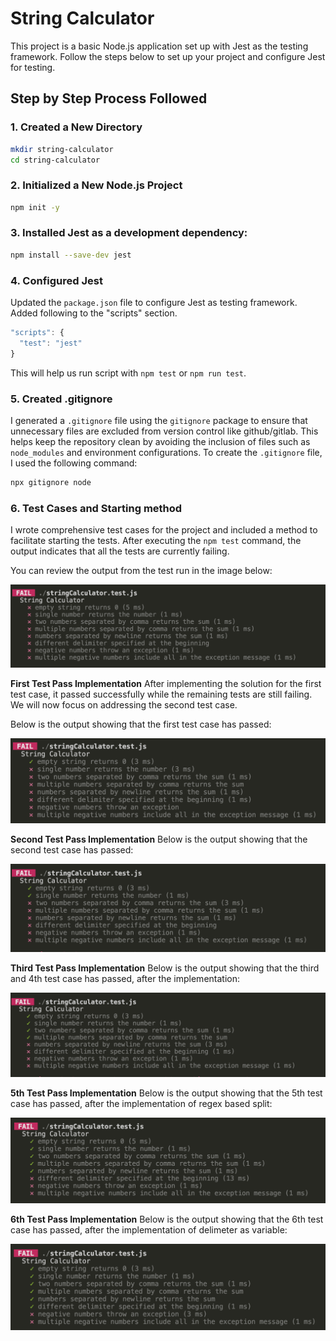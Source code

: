 # String Calculator

This project is a basic Node.js application set up with Jest as the testing framework. Follow the steps below to set up your project and configure Jest for testing.

## Step by Step Process Followed

### 1. Created a New Directory

```bash
mkdir string-calculator
cd string-calculator
```

### 2. Initialized a New Node.js Project
```bash
npm init -y
```

### 3. Installed Jest as a development dependency:
```bash
npm install --save-dev jest
```

### 4. Configured Jest
Updated the `package.json` file to configure Jest as testing framework. Added following to the "scripts" section.
```javascript
"scripts": {
  "test": "jest"
}
```

This will help us run script with `npm test` or `npm run test`. 

### 5. Created .gitignore
I generated a `.gitignore` file using the `gitignore` package to ensure that unnecessary files are excluded from version control like github/gitlab. This helps keep the repository clean by avoiding the inclusion of files such as `node_modules` and environment configurations. To create the `.gitignore` file, I used the following command:
```bash
npx gitignore node
```

### 6. Test Cases and Starting method
I wrote comprehensive test cases for the project and included a method to facilitate starting the tests. After executing the `npm test` command, the output indicates that all the tests are currently failing.

You can review the output from the test run in the image below:

![Test Output](public/test1.png)

**First Test Pass Implementation**
After implementing the solution for the first test case, it passed successfully while the remaining tests are still failing. We will now focus on addressing the second test case.

Below is the output showing that the first test case has passed:

![Test Output](public/pass1.png)

**Second Test Pass Implementation**
Below is the output showing that the second test case has passed:

![Test Output](public/pass2.png)


**Third Test Pass Implementation**
Below is the output showing that the third and 4th test case has passed, after the implementation:

![Test Output](public/pass4.png)

**5th Test Pass Implementation**
Below is the output showing that the 5th test case has passed, after the implementation of regex based split:

![Test Output](public/pass5.png)

**6th Test Pass Implementation**
Below is the output showing that the 6th test case has passed, after the implementation of delimeter as variable:

![Test Output](public/pass6.png)


